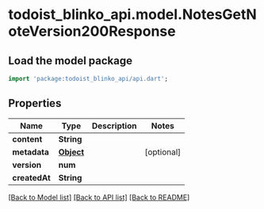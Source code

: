 # todoist_blinko_api.model.NotesGetNoteVersion200Response

## Load the model package
```dart
import 'package:todoist_blinko_api/api.dart';
```

## Properties
Name | Type | Description | Notes
------------ | ------------- | ------------- | -------------
**content** | **String** |  | 
**metadata** | [**Object**](.md) |  | [optional] 
**version** | **num** |  | 
**createdAt** | **String** |  | 

[[Back to Model list]](../README.md#documentation-for-models) [[Back to API list]](../README.md#documentation-for-api-endpoints) [[Back to README]](../README.md)


